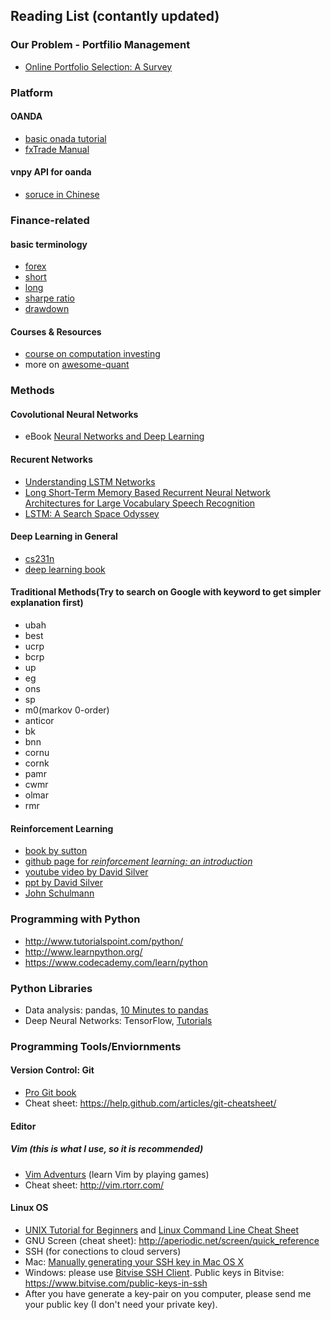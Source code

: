 ## Reading List (contantly updated)

### Our Problem - Portfilio Management
* [Online Portfolio Selection: A Survey](http://arxiv.org/abs/1212.2129)

### Platform
#### OANDA
* [basic onada tutorial](https://www.oanda.com/forex-trading/learn/intro-to-currency-trading/)
* [fxTrade Manual](https://fxtrade.oanda.com/shared/documents/third_party/FXTrade_User_Manual.pdf)

#### vnpy API for oanda
* [soruce in Chinese](https://github.com/DexHunter/vnpy/tree/master/vnpy/api/oanda)

### Finance-related
#### basic terminology
* [forex](http://www.investopedia.com/university/forexmarket/forex1.asp)
* [short](http://www.investopedia.com/terms/s/shortselling.asp)
* [long](http://www.investopedia.com/terms/l/long.asp)
* [sharpe ratio](http://www.investopedia.com/terms/s/sharperatio.asp)
* [drawdown](http://www.investopedia.com/terms/d/drawdown.asp)

#### Courses & Resources
* [course on computation investing](//www.coursera.org/learn/computational-investing)
* more on [awesome-quant](https://github.com/wilsonfreitas/awesome-quant)

### Methods
#### Covolutional Neural Networks
* eBook [Neural Networks and Deep Learning](http://neuralnetworksanddeeplearning.com/)

#### Recurent Networks
* [Understanding LSTM Networks](http://colah.github.io/posts/2015-08-Understanding-LSTMs/)
* [Long Short-Term Memory Based Recurrent Neural Network Architectures for Large Vocabulary Speech Recognition](http://arxiv.org/abs/1402.1128)
* [LSTM: A Search Space Odyssey](http://arxiv.org/abs/1503.04069)

#### Deep Learning in General
* [cs231n](http://cs231n.github.io/)
* [deep learning book](http://www.deeplearningbook.org)

#### Traditional Methods(Try to search on Google with keyword to get simpler explanation first)
* ubah
* best
* ucrp
* bcrp
* up
* eg
* ons
* sp
* m0(markov 0-order)
* anticor
* bk
* bnn
* cornu
* cornk
* pamr
* cwmr
* olmar
* rmr

#### Reinforcement Learning

* [book by sutton](http://ufal.mff.cuni.cz/~straka/courses/npfl114/2016/sutton-bookdraft2016sep.pdf)
* [github page for *reinforcement learning: an introduction*](https://github.com/ShangtongZhang/reinforcement-learning-an-introduction)
* [youtube video by David Silver](https://www.youtube.com/watch?v=2pWv7GOvuf0&list=PLzuuYNsE1EZAXYR4FJ75jcJseBmo4KQ9-)
* [ppt by David Silver](http://www0.cs.ucl.ac.uk/staff/d.silver/web/Teaching.html)
* [John Schulmann](https://www.youtube.com/watch?v=oPGVsoBonLM)


### Programming with Python
* http://www.tutorialspoint.com/python/
* http://www.learnpython.org/
* https://www.codecademy.com/learn/python

### Python Libraries
* Data analysis: pandas, [10 Minutes to pandas](http://pandas.pydata.org/pandas-docs/stable/10min.html)
* Deep Neural Networks: TensorFlow, [Tutorials](https://www.tensorflow.org/tutorials)

### Programming Tools/Enviornments
#### Version Control: Git
* [Pro Git book](https://git-scm.com/book/)
* Cheat sheet: https://help.github.com/articles/git-cheatsheet/

#### Editor
##### Vim (this is what I use, so it is recommended)
* [Vim Adventurs](http://vim-adventures.com) (learn Vim by playing games)
* Cheat sheet: http://vim.rtorr.com/

#### Linux OS
* [UNIX Tutorial for Beginners](http://www.ee.surrey.ac.uk/Teaching/Unix/) and [Linux Command Line Cheat Sheet](https://www.cheatography.com/davechild/cheat-sheets/linux-command-line/)
* GNU Screen (cheat sheet): http://aperiodic.net/screen/quick_reference
* SSH (for conections to cloud servers)
 * Mac: [Manually generating your SSH key in Mac OS X](https://docs.joyent.com/public-cloud/getting-started/ssh-keys/generating-an-ssh-key-manually/manually-generating-your-ssh-key-in-mac-os-x)
 * Windows: please use [Bitvise SSH Client](https://www.bitvise.com/ssh-client-download). Public keys in Bitvise: https://www.bitvise.com/public-keys-in-ssh
 * After you have generate a key-pair on you computer, please send me your public key (I don't need your private key).
